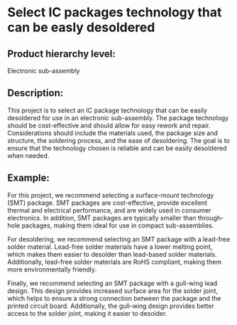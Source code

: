 # Select IC packages technology that can be easly desoldered

## Product hierarchy level:
Electronic sub-assembly

## Description:
This project is to select an IC package technology that can be easily desoldered for use in an electronic sub-assembly. The package technology should be cost-effective and should allow for easy rework and repair. Considerations should include the materials used, the package size and structure, the soldering process, and the ease of desoldering. The goal is to ensure that the technology chosen is reliable and can be easily desoldered when needed.

## Example:
For this project, we recommend selecting a surface-mount technology (SMT) package. SMT packages are cost-effective, provide excellent thermal and electrical performance, and are widely used in consumer electronics. In addition, SMT packages are typically smaller than through-hole packages, making them ideal for use in compact sub-assemblies.

For desoldering, we recommend selecting an SMT package with a lead-free solder material. Lead-free solder materials have a lower melting point, which makes them easier to desolder than lead-based solder materials. Additionally, lead-free solder materials are RoHS compliant, making them more environmentally friendly.

Finally, we recommend selecting an SMT package with a gull-wing lead design. This design provides increased surface area for the solder joint, which helps to ensure a strong connection between the package and the printed circuit board. Additionally, the gull-wing design provides better access to the solder joint, making it easier to desolder.
